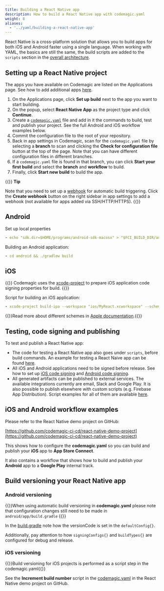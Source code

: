 ```yaml
---
title: Building a React Native app
description: How to build a React Native app with codemagic.yaml
weight: 8
aliases: 
  - '../yaml/building-a-react-native-app'
---
```


React Native is a cross-platform solution that allows you to build apps for both iOS and Android faster using a single language. When working with YAML, the basics are still the same, the build scripts are added to the `scripts` section in the [overall architecture](../getting-started/yaml#template).

## Setting up a React Native project

The apps you have available on Codemagic are listed on the Applications page. See how to add additional apps [here](./adding-apps-from-custom-sources).

1. On the Applications page, click **Set up build** next to the app you want to start building. 
2. On the popup, select **React Native App** as the project type and click **Continue**.
3. Create a [`codemagic.yaml`](./yaml) file and add in it the commands to build, test and publish your project. See the full Android and iOS workflow examples below.
4. Commit the configuration file to the root of your repository.
5. Back in app settings in Codemagic, scan for the `codemagic.yaml` file by selecting a **branch** to scan and clicking the **Check for configuration file** button at the top of the page. Note that you can have different configuration files in different branches.
6. If a `codemagic.yaml` file is found in that branch, you can click **Start your first build** and select the **branch** and **workflow** to build.
7. Finally, click **Start new build** to build the app.

{{<notebox>}}
**Tip**

Note that you need to set up a [webhook](../building/webhooks) for automatic build triggering. Click the **Create webhook** button on the right sidebar in app settings to add a webhook (not available for apps added via SSH/HTTP/HTTPS).
{{</notebox>}}

## Android

Set up local properties

```yaml
- echo "sdk.dir=$HOME/programs/android-sdk-macosx" > "$FCI_BUILD_DIR/android/local.properties"
```

Building an Android application:

```yaml
- cd android && ./gradlew build
```

## iOS

{{<notebox>}}
Codemagic uses the [xcode-project](https://github.com/codemagic-ci-cd/cli-tools/blob/master/docs/xcode-project/README.md#xcode-project) to prepare iOS application code signing properties for build.
{{</notebox>}}

Script for building an iOS application:

```yaml
- xcode-project build-ipa --workspace "ios/MyReact.xcworkspace" --scheme "MyReact"
```

{{<notebox>}}Read more about different schemes in [Apple documentation](https://help.apple.com/xcode/mac/current/#/dev0bee46f46).{{</notebox>}} 

## Testing, code signing and publishing

To test and publish a React Native app:

* The code for testing a React Native app also goes under `scripts`, before build commands. An example for testing a React Naive app can be found [here](../testing-yaml/testing/#react-native-unit-test).
* All iOS and Android applications need to be signed before release. See how to set up [iOS code signing](../code-signing-yaml/signing-ios) and [Android code signing](../code-signing-yaml/signing-android).
* All generated artifacts can be published to external services. The available integrations currently are email, Slack and Google Play. It is also possible to publish elsewhere with custom scripts (e.g. Firebase App Distribution). Script examples for all of them are available [here](../publishing-yaml/distribution/#publishing).

## iOS and Android workflow examples

Please refer to the React Native demo project on GitHub:

[https://github.com/codemagic-ci-cd/react-native-demo-project](https://github.com/codemagic-ci-cd/react-native-demo-project)

This shows how to configure the **codemagic.yaml** so you can build and publish your **iOS** app to **App Store Connect**.

It also contains a workflow that shows how to build and publish your **Android** app to a **Google Play** internal track.

## Build versioning your React Native app

### Android versioning

{{<notebox>}}When using automatic build versioning in **codemagic.yaml** please note that configuration changes still need to be made in `android/app/build.gradle` {{</notebox>}}

In the [build.gradle](https://github.com/codemagic-ci-cd/react-native-demo-project/blob/master/android/app/build.gradle) note how the versionCode is set in the `defaultConfig{}`.

Additionally, pay attention to how `signingConfigs{}` and `buildTypes{}` are configured for debug and release.

### iOS versioning

{{<notebox>}}Build versioning for iOS projects is performed as a script step in the codemagic.yaml{{</notebox>}}
 
See the **Increment build number** script in the [codemagic.yaml](https://github.com/codemagic-ci-cd/react-native-demo-project/blob/master/codemagic.yaml) in the React Native demo project on GitHub.
